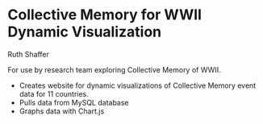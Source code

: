 # Collective Memory for WWII Dynamic Visualization

Ruth Shaffer

For use by research team exploring Collective Memory of WWII.

- Creates website for dynamic visualizations of Collective Memory event data for 11 countries.
- Pulls data from MySQL database
- Graphs data with Chart.js

